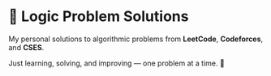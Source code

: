 # 🧠 Logic Problem Solutions

My personal solutions to algorithmic problems from **LeetCode**, **Codeforces**, and **CSES**.

Just learning, solving, and improving — one problem at a time. 🚀

